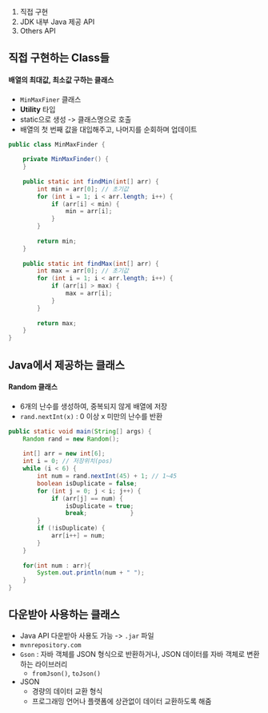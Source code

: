 1. 직접 구현
2. JDK 내부 Java 제공 API
3. Others API

## 직접 구현하는 Class들
#### 배열의 최대값, 최소값 구하는 클래스
- `MinMaxFiner` 클래스
- **Utility** 타입
- static으로 생성 -> 클래스명으로 호출
- 배열의 첫 번째 값을 대입해주고, 나머지를 순회하며 업데이트

```Java
public class MinMaxFinder {  
  
    private MinMaxFinder() {  
    }  
  
    public static int findMin(int[] arr) {  
        int min = arr[0]; // 초기값  
        for (int i = 1; i < arr.length; i++) {  
            if (arr[i] < min) {  
                min = arr[i];  
            }  
        }  
  
        return min;  
    }  
  
    public static int findMax(int[] arr) {  
        int max = arr[0]; // 초기값  
        for (int i = 1; i < arr.length; i++) {  
            if (arr[i] > max) {  
                max = arr[i];  
            }  
        }  
  
        return max;  
    }  
}
```

## Java에서 제공하는 클래스
#### Random 클래스
- 6개의 난수를 생성하여, 중복되지 않게 배열에 저장
- `rand.nextInt(x)` : 0 이상 x 미만의 난수를 반환

```Java
public static void main(String[] args) {  
    Random rand = new Random();  
  
    int[] arr = new int[6];  
    int i = 0; // 저장위치(pos)  
    while (i < 6) {  
        int num = rand.nextInt(45) + 1; // 1~45  
        boolean isDuplicate = false;  
        for (int j = 0; j < i; j++) {  
            if (arr[j] == num) {  
                isDuplicate = true;  
                break;            }  
        }  
        if (!isDuplicate) {  
            arr[i++] = num;  
        }  
    }  
  
    for(int num : arr){  
        System.out.println(num + " ");  
    }  
}
```

## 다운받아 사용하는 클래스
- Java API 다운받아 사용도 가능 -> `.jar` 파일
- `mvnrepository.com`
- `Gson` : 자바 객체를 JSON 형식으로 반환하거나, JSON 데이터를 자바 객체로 변환하는 라이브러리
	-  `fromJson()`, `toJson()`
- JSON
	- 경량의 데이터 교환 형식
	- 프로그래밍 언어나 플랫폼에 상관없이 데이터 교환하도록 해줌